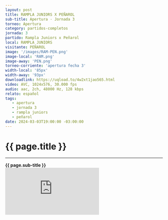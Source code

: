 ```yaml
---
layout: post
title: RAMPLA JUNIORS X PEÑAROL
sub-title: Apertura · Jornada 3
torneo: Apertura
category: partidos-completos
jornada: 3
partido: Rampla Juniors x Peñarol
local: RAMPLA JUNIORS
visitante: PEÑAROL
image: '/images/RAM-PEN.png'
image-local: 'RAM.png'
image-away: 'PEN.png'
torneo-corriente: 'apertura fecha 3'
width-local: '85px'
width-away: '93px'
downloadlink: https://uqload.to/4w2xt1jao565.html
video: AVC, 1024x576, 30.000 fps
audio: aac, 2ch, 48000 Hz, 128 kbps
relato: español
tags:
   - apertura
   - jornada 3
   - rampla juniors
   - peñarol
date: 2024-03-03T19:00:00 -03:00:00
---
```


<div class="mt-5 mb-4 dyuthi_regular"> 
    <h1 class="text-success kustom_culture"> 
                {{ page.title }} 
    </h1> 
    <hr>
    <strong>{{ page.sub-title }}</strong>
    
</div>
<div class="embed-responsive embed-responsive-16by9"><iframe allow="accelerometer; autoplay; clipboard-write; encrypted-media; gyroscope; picture-in-picture; web-share" allowfullscreen="" data-td-src-property="https://www.youtube.com/embed/UTJTXJcFEQs?feature=oembed" frameborder="0" class="youtube mb-10 w-100 h-100" referrerpolicy="strict-origin-when-cross-origin" src="https://uqload.to/embed-4w2xt1jao565.html" title="OBSESIONADOS"></iframe></div>

